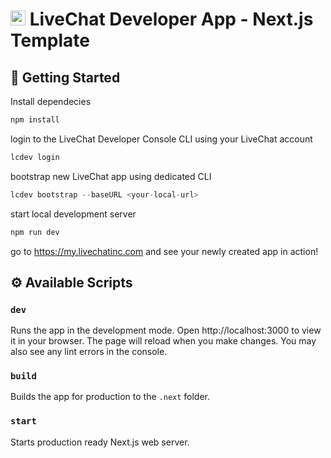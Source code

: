 # <img src="https://livechat.design/images/livechat/DIGITAL%20%28RGB%29/SVG/Mark_RGB_Orange.svg" widht="24px" height="24px" /> LiveChat Developer App - Next.js Template

## 🚀 Getting Started

Install dependecies

```sh
npm install
```

login to the LiveChat Developer Console CLI using your LiveChat account

```sh
lcdev login
```

bootstrap new LiveChat app using dedicated CLI

```ts
lcdev bootstrap --baseURL <your-local-url>
```

start local development server

```ts
npm run dev
```

go to https://my.livechatinc.com and see your newly created app in action!

## ⚙️ Available Scripts

### `dev`

Runs the app in the development mode.
Open http://localhost:3000 to view it in your browser.
The page will reload when you make changes.
You may also see any lint errors in the console.

### `build`

Builds the app for production to the `.next` folder.

### `start`

Starts production ready Next.js web server.
